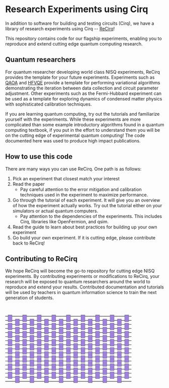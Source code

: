 # Research Experiments using Cirq

In addition to software for building and testing circuits (Cirq),
we have a library of research experiments using Cirq -- [ReCirq](https://github.com/quantumlib/ReCirq)!

This repository contains code for our flagship experiments, enabling
you to reproduce and extend cutting edge quantum computing research.

## Quantum researchers

For quantum researcher developing world class NISQ experiments, ReCirq provides the template for your future experiments.
Experiments such as [QAOA](./qaoa/index.md) and [HFVQE](./hfvqe/index.md) provide a template for performing variational
algorithms demonstrating the iteration between data collection and circuit 
parameter adjustment. Other experiments such as the Fermi-Hubbard experiment 
can be used as a template for exploring dynamics of condensed matter physics
with sophisticated calibration techniques.

If you are learning quantum computing, try out the
tutorials and familiarize yourself with the experiments. While these
experiments are more complicated than some example introductory algorithms
found in a quantum computing textbook, if you put in the effort to understand
them you will be on the cutting edge of experimental quantum computing!
The code documented here was used to produce high impact publications. 


## How to use this code

There are many ways you can use ReCirq. One path is as follows: 

 1. Pick an experiment that closest match your interest
 2. Read the paper
      - Pay careful attention to the error mitigation and calibration
        techniques used in the experiment to maximize performance.
 3. Go through the tutorial of each experiment. It will give you an overview 
    of how the experiment actually works. Try out the tutorial either on your
    simulators or actual quantum computers.
      - Pay attention to the dependencies of the experiments. This includes
        Cirq, libraries like OpenFermion, and qsim.
 4. Read the guide to learn about best practices for building up your own experiment
 5. Go build your own experiment. If it is cutting edge, please contribute
    back to ReCirq!


## Contributing to ReCirq

We hope ReCirq will become the go-to repository for cutting edge NISQ
experiments. By contributing experiments or modifications to ReCirq, your
research will be exposed to quantum researchers around the world to reproduce
and extend your results. Contributed documentation and tutorials will be used
by teachers in quantum information science to train the next
generation of students.

<img alt="Circuit" src="./images/g3618.png" style="max-width: 400px; margin-top: 2rem;">
